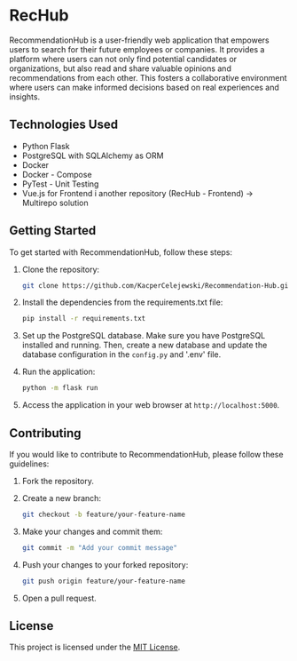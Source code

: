 # RecHub

RecommendationHub is a user-friendly web application that empowers users to search for their future employees or companies. It provides a platform where users can not only find potential candidates or organizations, but also read and share valuable opinions and recommendations from each other. This fosters a collaborative environment where users can make informed decisions based on real experiences and insights. 

## Technologies Used

- Python Flask
- PostgreSQL with SQLAlchemy as ORM
- Docker
- Docker - Compose
- PyTest - Unit Testing
- Vue.js for Frontend i another repository (RecHub - Frontend) -> Multirepo solution

## Getting Started

To get started with RecommendationHub, follow these steps:

1. Clone the repository:

   ```bash
   git clone https://github.com/KacperCelejewski/Recommendation-Hub.git
   ```

2. Install the dependencies from the requirements.txt file:

   ```bash
   pip install -r requirements.txt
   ```

3. Set up the PostgreSQL database. Make sure you have PostgreSQL installed and running. Then, create a new database and update the database configuration in the `config.py` and '.env' file.

4. Run the application:

   ```bash
   python -m flask run
   ```

5. Access the application in your web browser at `http://localhost:5000`.

## Contributing

If you would like to contribute to RecommendationHub, please follow these guidelines:

1. Fork the repository.

2. Create a new branch:

   ```bash
   git checkout -b feature/your-feature-name
   ```

3. Make your changes and commit them:

   ```bash
   git commit -m "Add your commit message"
   ```

4. Push your changes to your forked repository:

   ```bash
   git push origin feature/your-feature-name
   ```

5. Open a pull request.

## License

This project is licensed under the [MIT License](LICENSE).
